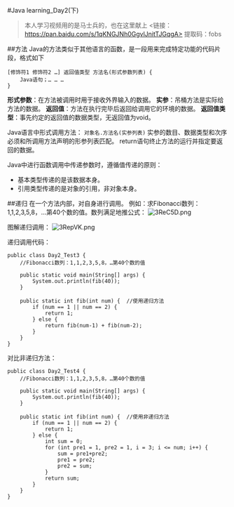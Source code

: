 #Java learning_Day2(下)
>本人学习视频用的是马士兵的，也在这里献上
><链接：https://pan.baidu.com/s/1qKNGJNh0GgvlJnitTJGqgA>
提取码：fobs

##方法
Java的方法类似于其他语言的函数，是一段用来完成特定功能的代码片段，格式如下
```
[修饰符1 修饰符2 …] 返回值类型 方法名(形式参数列表) {
    Java语句；… … …
}
```

**形式参数**：在方法被调用时用于接收外界输入的数据。
**实参**：吊桶方法是实际给方法的数据。
**返回值**：方法在执行完毕后返回给调用它的环境的数据。
**返回值类型**：事先约定的返回值的数据类型，无返回值为void。

Java语言中形式调用方法： `对象名.方法名(实参列表)`
实参的数目、数据类型和次序必须和所调用方法声明的形参列表匹配。
return语句终止方法的运行并指定要返回的数据。

Java中进行函数调用中传递参数时，遵循值传递的原则：
- 基本类型传递的是该数据本身。
- 引用类型传递的是对象的引用，非对象本身。

##递归
在一个方法内部，对自身进行调用。
例如：求Fibonacci数列：1,1,2,3,5,8，…第40个数的值。数列满足地推公式：
![3ReC5D.png](https://s2.ax1x.com/2020/03/02/3ReC5D.png)

图解递归调用：
![3RepVK.png](https://s2.ax1x.com/2020/03/02/3RepVK.png)

递归调用代码：
```
public class Day2_Test3 {
	//Fibonacci数列：1,1,2,3,5,8，…第40个数的值

	public static void main(String[] args) {
		System.out.println(fib(40));
	}

	public static int fib(int num) {  //使用递归方法
		if (num == 1 || num == 2) {
			return 1;			
		} else {
			return fib(num-1) + fib(num-2);
		}
	}
}

```

对比非递归方法：
```
public class Day2_Test4 {
	//Fibonacci数列：1,1,2,3,5,8，…第40个数的值

	public static void main(String[] args) {
		System.out.println(fib(40));
	}

	public static int fib(int num) {  //使用非递归方法
		if (num == 1 || num == 2) {
			return 1;
		} else {
			int sum = 0;
			for (int pre1 = 1, pre2 = 1, i = 3; i <= num; i++) {
				sum = pre1+pre2;
				pre1 = pre2;
				pre2 = sum;
			}
			return sum;
		}
	}
}
```